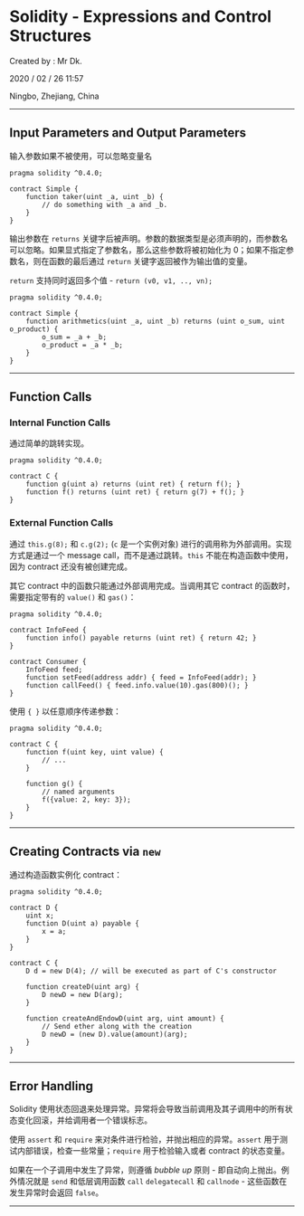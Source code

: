 # Solidity - Expressions and Control Structures

Created by : Mr Dk.

2020 / 02 / 26 11:57

Ningbo, Zhejiang, China

---

## Input Parameters and Output Parameters

输入参数如果不被使用，可以忽略变量名

```solidity
pragma solidity ^0.4.0;

contract Simple {
    function taker(uint _a, uint _b) {
        // do something with _a and _b.
    }
}
```

输出参数在 `returns` 关键字后被声明。参数的数据类型是必须声明的，而参数名可以忽略。如果显式指定了参数名，那么这些参数将被初始化为 0；如果不指定参数名，则在函数的最后通过 `return` 关键字返回被作为输出值的变量。

`return` 支持同时返回多个值 - `return (v0, v1, .., vn);`

```solidity
pragma solidity ^0.4.0;

contract Simple {
    function arithmetics(uint _a, uint _b) returns (uint o_sum, uint o_product) {
        o_sum = _a + _b;
        o_product = _a * _b;
    }
}
```

---

## Function Calls

### Internal Function Calls

通过简单的跳转实现。

```solidity
pragma solidity ^0.4.0;

contract C {
    function g(uint a) returns (uint ret) { return f(); }
    function f() returns (uint ret) { return g(7) + f(); }
}
```

### External Function Calls

通过 `this.g(8);` 和 `c.g(2);` (`c` 是一个实例对象) 进行的调用称为外部调用。实现方式是通过一个 message call，而不是通过跳转。`this` 不能在构造函数中使用，因为 contract 还没有被创建完成。

其它 contract 中的函数只能通过外部调用完成。当调用其它 contract 的函数时，需要指定带有的 `value()` 和 `gas()`：

```solidity
pragma solidity ^0.4.0;

contract InfoFeed {
    function info() payable returns (uint ret) { return 42; }
}

contract Consumer {
    InfoFeed feed;
    function setFeed(address addr) { feed = InfoFeed(addr); }
    function callFeed() { feed.info.value(10).gas(800)(); }
}
```

使用 `{ }` 以任意顺序传递参数：

```solidity
pragma solidity ^0.4.0;

contract C {
    function f(uint key, uint value) {
        // ...
    }

    function g() {
        // named arguments
        f({value: 2, key: 3});
    }
}
```

---

## Creating Contracts via `new`

通过构造函数实例化 contract：

```solidity
pragma solidity ^0.4.0;

contract D {
    uint x;
    function D(uint a) payable {
        x = a;
    }
}

contract C {
    D d = new D(4); // will be executed as part of C's constructor

    function createD(uint arg) {
        D newD = new D(arg);
    }

    function createAndEndowD(uint arg, uint amount) {
        // Send ether along with the creation
        D newD = (new D).value(amount)(arg);
    }
}
```

---

## Error Handling

Solidity 使用状态回退来处理异常。异常将会导致当前调用及其子调用中的所有状态变化回滚，并给调用者一个错误标志。

使用 `assert` 和 `require` 来对条件进行检验，并抛出相应的异常。`assert` 用于测试内部错误，检查一些常量；`require` 用于检验输入或者 contract 的状态变量。

如果在一个子调用中发生了异常，则遵循 _bubble up_ 原则 - 即自动向上抛出。例外情况就是 `send` 和低层调用函数 `call` `delegatecall` 和 `callnode` - 这些函数在发生异常时会返回 `false`。

---
